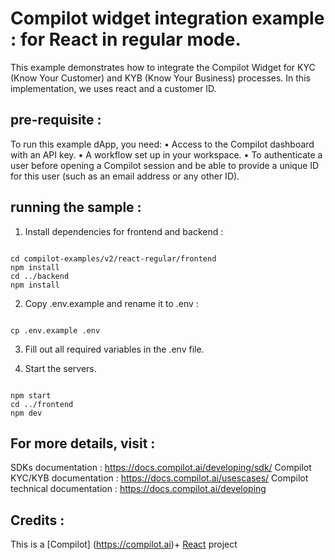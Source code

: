 
Compilot widget integration example : for React in regular mode. 
===========================================================

This example demonstrates how to integrate the Compilot Widget for KYC (Know Your Customer) and KYB (Know Your Business) processes. In this implementation, we uses react and a customer ID. 

## pre-requisite :

To run this example dApp, you need:
	•	Access to the Compilot dashboard with an API key.
	•	A workflow set up in your workspace.
	•	To authenticate a user before opening a Compilot session and be able to provide a unique ID for this user (such as an email address or any other ID).


## running the sample :

1. Install dependencies for frontend and backend :

~~~~

cd compilot-examples/v2/react-regular/frontend 
npm install
cd ../backend
npm install

~~~~

2) Copy .env.example and rename it to .env :

~~~~

cp .env.example .env 

~~~~

3) Fill out all required variables in the .env file.

4) Start the servers.

~~~~

npm start
cd ../frontend
npm dev

~~~~

## For more details, visit : 

SDKs documentation : https://docs.compilot.ai/developing/sdk/
Compilot KYC/KYB documentation : https://docs.compilot.ai/usescases/
Compilot technical documentation :   https://docs.compilot.ai/developing

## Credits :

This is a [Compilot] (https://compilot.ai)+ [React](https://react.dev/) project